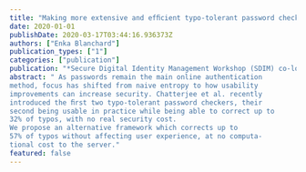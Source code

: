 ```yaml
---
title: "Making more extensive and efﬁcient typo-tolerant password checkers"
date: 2020-01-01
publishDate: 2020-03-17T03:44:16.936373Z
authors: ["Enka Blanchard"]
publication_types: ["1"]
categories: ["publication"]
publication: "*Secure Digital Identity Management Workshop (SDIM) co-located with COMPSAC*"
abstract: " As passwords remain the main online authentication
method, focus has shifted from naive entropy to how usability
improvements can increase security. Chatterjee et al. recently
introduced the ﬁrst two typo-tolerant password checkers, their
second being usable in practice while being able to correct up to
32% of typos, with no real security cost.
We propose an alternative framework which corrects up to
57% of typos without affecting user experience, at no computa-
tional cost to the server."
featured: false
---
```


